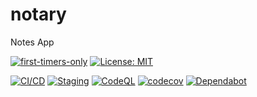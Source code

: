 # notary
Notes App

[![first-timers-only](https://img.shields.io/badge/first--timers--only-friendly-blue.svg?style=flat-square)](https://www.firsttimersonly.com/)
[![License: MIT](https://img.shields.io/badge/License-MIT-yellow.svg)](https://opensource.org/licenses/MIT)

[![CI/CD](https://github.com/khushalbhardwaj-0111/notary-API/actions/workflows/ci.yml/badge.svg?branch=dev)](https://github.com/khushalbhardwaj-0111/notary-API/actions/workflows/ci.yml)
[![Staging](https://github.com/khushalbhardwaj-0111/notary-API/actions/workflows/deploy-staging.yml/badge.svg?branch=dev)](https://github.com/khushalbhardwaj-0111/notary-API/actions/workflows/deploy-staging.yml)
[![CodeQL](https://github.com/khushalbhardwaj-0111/notary-API/actions/workflows/codeql-analysis.yml/badge.svg?branch=dev)](https://github.com/khushalbhardwaj-0111/notary-API/actions/workflows/codeql-analysis.yml)
[![codecov](https://codecov.io/gh/khushalbhardwaj-0111/notary-API/branch/dev/graph/badge.svg?token=PXFRYWQWKS)](https://codecov.io/gh/khushalbhardwaj-0111/notary-API)
[![Dependabot](https://badgen.net/badge/Dependabot/enabled/green?icon=dependabot)](https://dependabot.com/)
